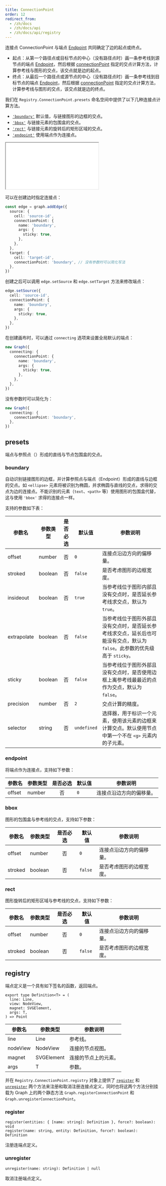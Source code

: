 ```yaml
---
title: ConnectionPoint
order: 12
redirect_from:
  - /zh/docs
  - /zh/docs/api
  - /zh/docs/api/registry
---
```


连接点 ConnectionPoint 与端点 [Endpoint](./endpoint) 共同确定了边的起点或终点。

- 起点：从第一个路径点或目标节点的中心（没有路径点时）画一条参考线到源节点的端点 [Endpoint](./endpoint)，然后根据 [connectionPoint](../model/edge#source-和-target) 指定的交点计算方法，计算参考线与图形的交点，该交点就是边的起点。
- 终点：从最后一个路径点或源节点的中心（没有路径点时）画一条参考线到目标节点的端点 [Endpoint](./endpoint)，然后根据 [connectionPoint](../model/edge#source-和-target) 指定的交点计算方法，计算参考线与图形的交点，该交点就是边的终点。


我们在 `Registry.ConnectionPoint.presets` 命名空间中提供了以下几种连接点计算方法。

- [`'boundary'`](#boundary) 默认值，与链接图形的边框的交点。
- [`'bbox'`](#bbox) 与链接元素的包围盒的交点。
- [`'rect'`](#rect) 与链接元素的旋转后的矩形区域的交点。
- [`'endpoint'`](#endpoint) 使用端点作为连接点。

<iframe src="/demos/api/registry/connection-point/playground"></iframe>

可以在创建边时指定连接点：

```ts
const edge = graph.addEdge({
  source: { 
    cell: 'source-id', 
    connectionPoint: { 
      name: 'boundary', 
      args: {
        sticky: true,
      },
    },
  },
  target: { 
    cell: 'target-id', 
    connectionPoint: 'boundary', // 没有参数时可以简化写法
  },
})
```

创建之后可以调用 `edge.setSource` 和 `edge.setTarget` 方法来修改端点：

```ts
edge.setSource({
  cell: 'source-id', 
  connectionPoint: { 
    name: 'boundary', 
    args: {
      sticky: true,
    },
  },
})
```

在创建画布时，可以通过 `connecting` 选项来设置全局默认的端点：

```ts
new Graph({
  connecting: {
    connectionPoint: { 
      name: 'boundary',
      args: {
        sticky: true,
      },
    },
  },
})
```

没有参数时可以简化为：

```ts
new Graph({
  connecting: {
    connectionPoint: 'boundary',
  },
})
```

## presets


端点与参照点（）形成的直线与节点包围盒的交点。

### boundary

自动识别链接图形的边框，并计算参照点与端点（Endpoint）形成的直线与边框的交点。如 `<ellipse>` 元素将被识别为椭圆，并求椭圆与直线的交点，求得的交点为边的连接点。不能识别的元素（`text`、`<path>` 等）使用图形的包围盒代替，这与使用 `'bbox'` 求得的连接点一样。

支持的参数如下表：

| 参数名      | 参数类型 | 是否必选 | 默认值      | 参数说明                                                                                                               |
|-------------|----------|:-------:|-------------|--------------------------------------------------------------------------------------------------------------------|
| offset      | number   |    否    | `0`         | 连接点沿边方向的偏移量。                                                                                                |
| stroked     | boolean  |    否    | `false`     | 是否考虑图形的边框宽度。                                                                                                |
| insideout   | boolean  |    否    | `true`      | 当参考线位于图形内部且没有交点时，是否延长参考线求交点，默认为 `true`。                                                   |
| extrapolate | boolean  |    否    | `false`     | 当参考线位于图形外部且没有交点时，是否延长参考线求交点，延长后也可能没有交点，默认为 `false`。此参数的优先级高于 `sticky`。 |
| sticky      | boolean  |    否    | `false`     | 当参考线位于图形外部且没有交点时，是否使用边框上离参考线最最近的点作为交点，默认为 `false`。                              |
| precision   | number   |    否    | `2`         | 交点计算的精度。                                                                                                        |
| selector    | string   |    否    | `undefined` | 选择器，用于标识一个元素，使用该元素的边框来计算交点。默认使用节点中第一个不在 `<g>` 元素内的子元素。                      |

### endpoint

将端点作为连接点，支持如下参数：

| 参数名 | 参数类型 | 是否必选 | 默认值 | 参数说明                |
|--------|----------|:-------:|--------|---------------------|
| offset | number   |    否    | `0`    | 连接点沿边方向的偏移量。 |

### bbox

图形的包围盒与参考线的交点，支持如下参数：

| 参数名  | 参数类型 | 是否必选 | 默认值  | 参数说明                |
|---------|----------|:-------:|---------|---------------------|
| offset  | number   |    否    | `0`     | 连接点沿边方向的偏移量。 |
| stroked | boolean  |    否    | `false` | 是否考虑图形的边框宽度。 |

### rect

图形旋转后的矩形区域与参考线的交点，支持如下参数：

| 参数名  | 参数类型 | 是否必选 | 默认值  | 参数说明                |
|---------|----------|:-------:|---------|---------------------|
| offset  | number   |    否    | `0`     | 连接点沿边方向的偏移量。 |
| stroked | boolean  |    否    | `false` | 是否考虑图形的边框宽度。 |

## registry


端点定义是一个具有如下签名的函数，返回端点。

```sign
export type Definition<T> = (
  line: Line,
  view: NodeView,
  magnet: SVGElement,
  args: T,
) => Point
```

| 参数名   | 参数类型   | 参数说明            |
|----------|------------|-------------------|
| line     | Line       | 参考线。             |
| nodeView | NodeView   | 连接的节点视图。     |
| magnet   | SVGElement | 连接的节点上的元素。 |
| args     | T          | 参数。               |

并在 `Registry.ConnectionPoint.registry` 对象上提供了 [`register`](#register) 和 [`unregister`](#unregister) 两个方法来注册和取消注册连接点定义，同时也将这两个方法分别挂载为 Graph 上的两个静态方法 `Graph.registerConnectionPoint` 和 `Graph.unregisterConnectionPoint`。

### register

```sign
register(entities: { [name: string]: Definition }, force?: boolean): void
register(name: string, entity: Definition, force?: boolean): Definition
```

注册连端点定义。

### unregister

```sign
unregister(name: string): Definition | null
```

取消注册端点定义。
